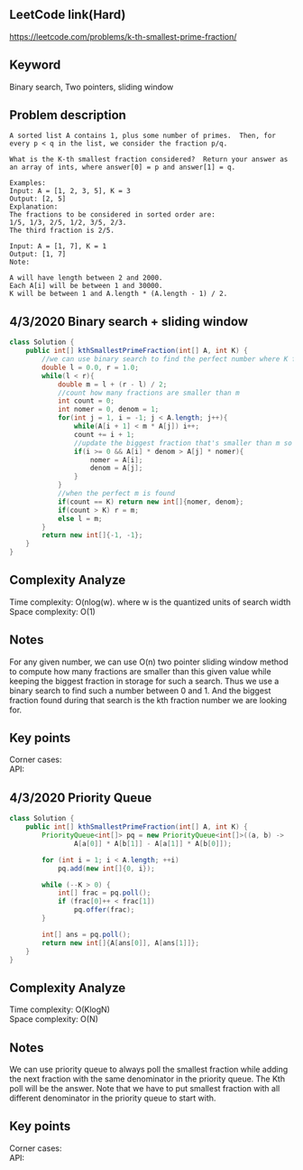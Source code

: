 ## LeetCode link(Hard)
https://leetcode.com/problems/k-th-smallest-prime-fraction/

## Keyword
Binary search, Two pointers, sliding window

## Problem description
```
A sorted list A contains 1, plus some number of primes.  Then, for every p < q in the list, we consider the fraction p/q.

What is the K-th smallest fraction considered?  Return your answer as an array of ints, where answer[0] = p and answer[1] = q.

Examples:
Input: A = [1, 2, 3, 5], K = 3
Output: [2, 5]
Explanation:
The fractions to be considered in sorted order are:
1/5, 1/3, 2/5, 1/2, 3/5, 2/3.
The third fraction is 2/5.

Input: A = [1, 7], K = 1
Output: [1, 7]
Note:

A will have length between 2 and 2000.
Each A[i] will be between 1 and 30000.
K will be between 1 and A.length * (A.length - 1) / 2.
```
## 4/3/2020 Binary search + sliding window

```java
class Solution {
    public int[] kthSmallestPrimeFraction(int[] A, int K) {
        //we can use binary search to find the perfect number where K fractions are smaller than it
        double l = 0.0, r = 1.0;
        while(l < r){
            double m = l + (r - l) / 2;
            //count how many fractions are smaller than m
            int count = 0;
            int nomer = 0, denom = 1;
            for(int j = 1, i = -1; j < A.length; j++){
                while(A[i + 1] < m * A[j]) i++;
                count += i + 1;
                //update the biggest fraction that's smaller than m so far
                if(i >= 0 && A[i] * denom > A[j] * nomer){
                    nomer = A[i];
                    denom = A[j];
                }
            }
            //when the perfect m is found
            if(count == K) return new int[]{nomer, denom};
            if(count > K) r = m;
            else l = m;
        }
        return new int[]{-1, -1};
    }
}
```

## Complexity Analyze
Time complexity: O(nlog(w). where w is the quantized units of search width\
Space complexity: O(1)

## Notes
For any given number, we can use O(n) two pointer sliding window method to compute how many fractions are smaller than this given value while keeping the biggest fraction in storage for such a search. Thus we use a binary search to find such a number between 0 and 1. And the biggest fraction found during that search is the kth fraction number we are looking for.

## Key points
Corner cases:\
API:

## 4/3/2020 Priority Queue

```java
class Solution {
    public int[] kthSmallestPrimeFraction(int[] A, int K) {
        PriorityQueue<int[]> pq = new PriorityQueue<int[]>((a, b) ->
                A[a[0]] * A[b[1]] - A[a[1]] * A[b[0]]);

        for (int i = 1; i < A.length; ++i)
            pq.add(new int[]{0, i});

        while (--K > 0) {
            int[] frac = pq.poll();
            if (frac[0]++ < frac[1])
                pq.offer(frac);
        }

        int[] ans = pq.poll();
        return new int[]{A[ans[0]], A[ans[1]]};
    }
}
```

## Complexity Analyze
Time complexity: O(KlogN)\
Space complexity: O(N)

## Notes
We can use priority queue to always poll the smallest fraction while adding the next fraction with the same denominator in the priority queue. The Kth poll will be the answer. Note that we have to put smallest fraction with all different denominator in the priority queue to start with.

## Key points
Corner cases:\
API:
